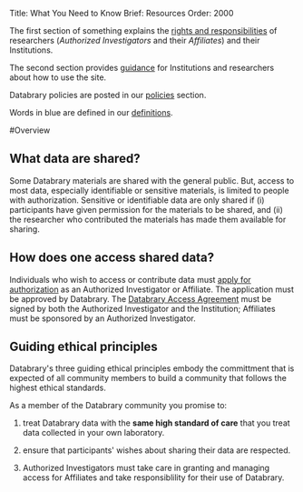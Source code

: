 Title: What You Need to Know
Brief: Resources
Order: 2000

The first section of something explains the [rights and responsibilities](|filename|user-guide/responsibilities.md) of researchers (*Authorized Investigators* and their *Affiliates*) and their Institutions. 

The second section provides [guidance](|filename|user-guide/guidance.md) for Institutions and researchers about how to use the site.

Databrary policies are posted in our [policies](|filename|user-guide/policies.md) section.

Words in blue are defined in our [definitions](|filename|policies/definitions.mdi).

#Overview

## What data are shared?

Some Databrary materials are shared with the general public. But, access to most data, especially identifiable or sensitive materials, is limited to people with authorization. 
Sensitive or identifiable data are only shared if (i) participants have given permission for the materials to be shared, and (ii) the researcher who contributed the materials has made them available for sharing.

## How does one access shared data?

Individuals who wish to access or contribute data must [apply for authorization](|filename|user-guide/investigators/getting-authorized.md) as an Authorized Investigator or Affiliate. 
The application must be approved by Databrary. The [Databrary Access Agreement](|filename|user-guide/policies/investigator-agreement.mdi) must be signed by both the Authorized Investigator and the Institution; Affiliates must be sponsored by an Authorized Investigator.

## Guiding ethical principles

Databrary's three guiding ethical principles embody the committment that is expected of all community members to build a community that follows the highest ethical standards.

As a member of the Databrary community you promise to:

1. treat Databrary data with the **same high standard of care** that you treat data collected in your own laboratory.

1. ensure that participants' wishes about sharing their data are respected. 

1. Authorized Investigators must take care in granting and managing access for Affiliates and take responsiblility for their use of Databrary.
